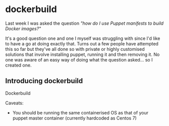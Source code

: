 # dockerbuild
Last week I was asked the question _"how do I use Puppet manifests to build Docker images?"_

It's a good question one and one I myself was struggling with since I'd like to have a go at doing exactly that.  Turns out a few people have attempted this so far but they've all done so with private or highly customised solutions that involve installing puppet, running it and then removing it.  No one was aware of an easy way of doing what the question asked... so I created one.

## Introducing dockerbuild
Dockerbuild

Caveats:
* You should be running the same containerised OS as that of your puppet master container (currently hardcoded as Centos 7)
